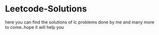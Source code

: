 # Leetcode-Solutions
here you can find the solutions of lc problems done by me and many more to come..hope it will help you
